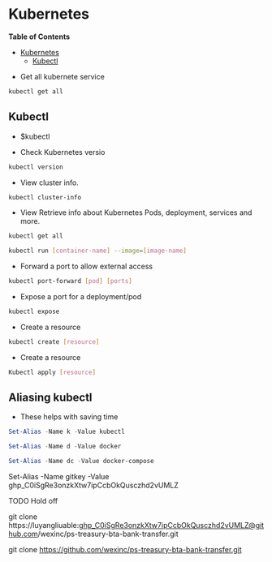 # Kubernetes
<!-- markdown-toc start - Don't edit this section. Run M-x markdown-toc-refresh-toc -->
**Table of Contents**

- [Kubernetes](#kubernetes)
    - [Kubectl](#kubectl)

<!-- markdown-toc end -->

* Get all kubernete service
```ps1
kubectl get all
```

## Kubectl
* $kubectl

* Check Kubernetes versio
```sh
kubectl version
```

* View cluster info.
```sh
kubectl cluster-info
```


* View Retrieve info about Kubernetes Pods, deployment, services and more.

```sh
kubectl get all
```

```sh
kubectl run [container-name] --image=[image-name]
```

* Forward a port to allow external access
```sh
kubectl port-forward [pod] [ports]
```


* Expose a port for a deployment/pod
```sh
kubectl expose
```


* Create a resource
```sh
kubectl create [resource]
```


* Create a resource
```sh
Kubectl apply [resource]
```


## Aliasing kubectl
* These helps with saving time

```ps1
Set-Alias -Name k -Value kubectl
```


```ps1
Set-Alias -Name d -Value docker
```

```ps1
Set-Alias -Name dc -Value docker-compose
```

Set-Alias -Name gitkey -Value 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


TODO Hold off

git clone https://luyangliuable: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@github.com/wexinc/ps-treasury-bta-bank-transfer.git

git clone https://github.com/wexinc/ps-treasury-bta-bank-transfer.git
